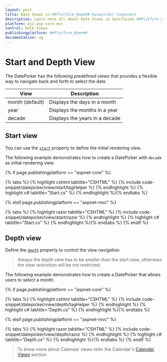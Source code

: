 ```yaml
---
layout: post
title: Date Views in ##Platform_Name## Datepicker Component
description: Learn here all about Date Views in Syncfusion ##Platform_Name## Datepicker component and more.
platform: ej2-asp-core-mvc
control: Date Views
publishingplatform: ##Platform_Name##
documentation: ug
---
```


# Start and Depth View

The DatePicker has the following predefined views
that provides a flexible way to navigate back and forth to select the date.

| **View** | **Description** |
| --- | --- |
| month (default) | Displays the days in a month |
| year | Displays the months in a year |
| decade | Displays the years in a decade |

## Start view

You can use the [`start`](https://help.syncfusion.com/cr/cref_files/aspnetcore-js2/aspnetcore/Syncfusion.EJ2~Syncfusion.EJ2.Calendars.DatePicker~Start.html) property to define the initial rendering view.

The following example demonstrates how to create a DatePicker with `decade` as initial rendering view.

{% if page.publishingplatform == "aspnet-core" %}

{% tabs %}
{% highlight cshtml tabtitle="CSHTML" %}
{% include code-snippet/datepicker/view/start/tagHelper %}
{% endhighlight %}
{% highlight c# tabtitle="Start.cs" %}
{% endhighlight %}{% endtabs %}

{% elsif page.publishingplatform == "aspnet-mvc" %}

{% tabs %}
{% highlight razor tabtitle="CSHTML" %}
{% include code-snippet/datepicker/view/start/razor %}
{% endhighlight %}
{% highlight c# tabtitle="Start.cs" %}
{% endhighlight %}{% endtabs %}
{% endif %}



## Depth view

Define the [`depth`](https://help.syncfusion.com/cr/cref_files/aspnetcore-js2/aspnetcore/Syncfusion.EJ2~Syncfusion.EJ2.Calendars.DatePicker~Depth.html) property to control the view navigation.

> Always the depth view has to be smaller than the start view, otherwise the view restriction
will be not restricted.

The following example demonstrates how to create a DatePicker that allows users to select a month.

{% if page.publishingplatform == "aspnet-core" %}

{% tabs %}
{% highlight cshtml tabtitle="CSHTML" %}
{% include code-snippet/datepicker/view/depth/tagHelper %}
{% endhighlight %}
{% highlight c# tabtitle="Depth.cs" %}
{% endhighlight %}{% endtabs %}

{% elsif page.publishingplatform == "aspnet-mvc" %}

{% tabs %}
{% highlight razor tabtitle="CSHTML" %}
{% include code-snippet/datepicker/view/depth/razor %}
{% endhighlight %}
{% highlight c# tabtitle="Depth.cs" %}
{% endhighlight %}{% endtabs %}
{% endif %}



> To know more about Calendar views refer the Calendar's
[Calendar Views](../calendar/calendar-views.html)
section.